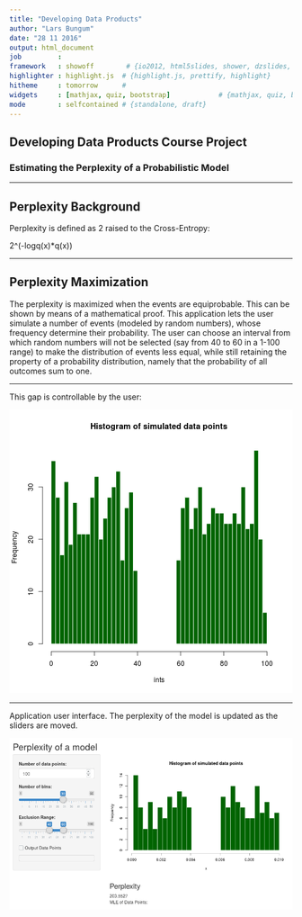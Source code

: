```yaml
---
title: "Developing Data Products"
author: "Lars Bungum"
date: "28 11 2016"
output: html_document
job         : 
framework   : showoff        # {io2012, html5slides, shower, dzslides, ...}
highlighter : highlight.js  # {highlight.js, prettify, highlight}
hitheme     : tomorrow      # 
widgets     : [mathjax, quiz, bootstrap]            # {mathjax, quiz, bootstrap}
mode        : selfcontained # {standalone, draft}
---
```





## Developing Data Products Course Project

### Estimating the Perplexity of a Probabilistic Model


---

## Perplexity Background

Perplexity is defined as 2 raised to the Cross-Entropy:

2^(-logq(x)*q(x))

--- 
## Perplexity Maximization

The perplexity is maximized when the events are equiprobable.  This can be shown by means of a mathematical proof.  This application lets the user simulate a number of events (modeled by random numbers), whose frequency determine their probability.  The user can choose an interval from which random numbers will not be selected (say from 40 to 60 in a 1-100 range) to make the distribution of events less equal, while still retaining the property of a probability distribution, namely that the probability of all outcomes sum to one.


---

This gap is controllable by the user:

![plot of chunk unnamed-chunk-1](figure/unnamed-chunk-1-1.png)

---
Application user interface.  The perplexity of the model is updated as the sliders are moved.

![height](appui.png)
